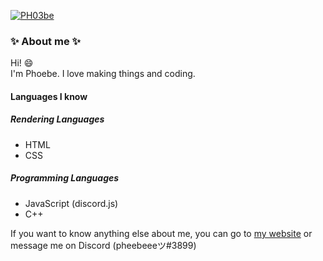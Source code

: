 
[![PH03be](https://avatars.githubusercontent.com/u/65205197?v=4)](https://phoebe-leong.github.io)

### :sparkles: About me :sparkles:
Hi! :smile:  
I'm Phoebe. I love making things and coding. 

#### Languages I know
##### Rendering Languages
- HTML
- CSS
##### Programming Languages
- JavaScript (discord.js)
- C++

If you want to know anything else about me, you can go to [my website](https://phoebe-leong.github.io) or message me on Discord (pheebeeeツ#3899)
